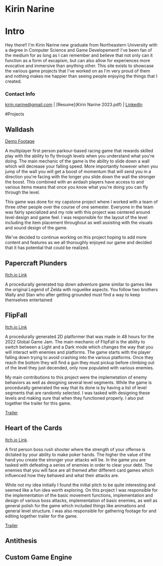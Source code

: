 # Kirin Narine

# Intro

Hey there!! I'm Kirin Narine new graduate from Northeastern University with a degree in Computer Science and Game Developement! I've been fan of the medium for as long as I can remember and believe that not only can it function as a form of escapism, but can also allow for experiences more evocative and immersive than anything other. This site exists to showcase the various game projects that I've worked on as I'm very proud of them and nothing makes me happier than seeing people enjoying the things that I created.

### Contact Info
kirin.narine@gmail.com | [Resume](Kirin Narine 2023.pdf) | [LinkedIn](https://www.linkedin.com/in/kirin-narine-114463196/)


#Projects

## Walldash
[Demo Footage](https://www.youtube.com/watch?v=wVuuAmM89Ws)

A multiplayer first person parkour-based racing game that rewards skilled play with the ability to fly through levels when you understand what you're doing. The main mechanic of the game is the ability to slide down a wall which will decrease your falling speed. More importantly however when you jump of the wall you will get a boost of momentum that will send you in a direction you're facing with the longer you slide down the wall the stronger the boost. This combined with an airdash players have access to and various items means that once you know what you're doing you can fly through the level. 

This game was done for my capstone project where I worked with a team of three other people over the course of one semester. Everyone in the team was fairly specialized and my role with this project was centered around level design and game feel. I was responsible for the layout of the level including the item placement throughout as well assisting with the visuals and sound design of the game.

We've decided to continue working on this project hoping to add more content and features as we all thoroughly enjoyed our game and decided that it has potential that could be realized.

## Papercraft Plunders
[Itch.io Link](https://jlewis19.itch.io/papercraft-plunders)

A procedurally generated top down adventure game similar to games like the original Legend of Zelda with roguelike aspects. You follow two brothers Wally and Stan who after getting grounded must find a way to keep themselves entertained 

## FlipFall
[Itch.io Link](https://jlewis19.itch.io/flipfall)

A procedurally generated 2D platformer that was made in 48 hours for the 2022 Global Game Jam. The main mechanic of FlipFall is the ability to switch between a Light and a Dark mode which changes the way that you will interact with enemies and platforms. The game starts with the player falling down trying to avoid crashing into the various platforms. Once they reach the bottom they will find a gun they must pickup before climbing out of the level they just decended, only now populated with various enemies.

My main contributions to this project were the implemetation of enemy behaviors as well as designing several level segments. While the game is procedurally generated the way that its done is by having a list of level segments that are randomly selected. I was tasked with designing these levels and making sure that when they functioned properly. I also put together the trailer for this game.

[Trailer](https://www.youtube.com/watch?v=_K3VnBIYrfo)

## Heart of the Cards
[Itch.io Link](https://jlewis19.itch.io/heart-of-the-cards).

A first person boss rush shooter where the strength of your offense is dictated by your ability to make poker hands. The higher the value of the hand you create the stronger your attacks will be. In the game you are tasked with defeating a series of enemies in order to clear your debt. The enemies that you will face are all themed after different card games which influenced how they behaved and what their attacks are.

While not my idea initially I found the initial pitch to be quite interesting and seemed like a fun idea worth exploring. On this project I was responsible for the implementation of the basic movement functions, implementation and design of various boss attacks, implementation of basic enemies, as well as general polish for the game which included things like animations and general level structure. I was also responsible for gathering footage for and editing together trailer for the game.

[Trailer](https://www.youtube.com/watch?v=7AeeUF-GEeI&t=12s)

## Antithesis

## Custom Game Engine

